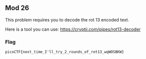 ## Mod 26

This problem requires you to decode the rot 13 encoded text. 

Here is a tool you can use: https://cryptii.com/pipes/rot13-decoder


### Flag
`picoCTF{next_time_I'll_try_2_rounds_of_rot13_wqWOSBKW}`

